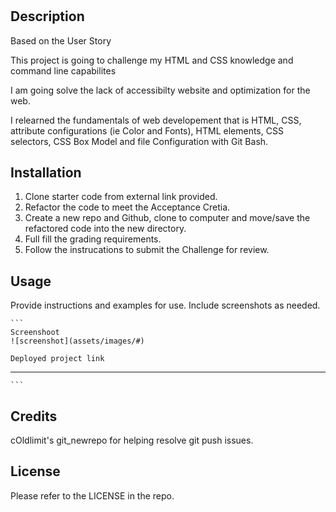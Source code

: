 # <Horiseon>

## Description
Based on the User Story  

This project is going to challenge my HTML and CSS knowledge and command line capabilites  

I am going solve the lack of accessibilty website and optimization for the web.

I relearned the fundamentals of web developement that is HTML, CSS, attribute configurations (ie Color and Fonts), HTML elements, CSS selectors, CSS Box Model and file Configuration with Git Bash. 

## Installation
1. Clone starter code from external link provided.
2. Refactor the code to meet the Acceptance Cretia.
3. Create a new repo and Github, clone to computer and move/save the refactored code into the new directory.
4. Full fill the grading requirements.
5. Follow the instrucations to submit the Challenge for review.

## Usage
Provide instructions and examples for use. Include screenshots as needed. 

    ```
    Screenshoot
    ![screenshot](assets/images/#)

    Deployed project link
   ---

    ```

## Credits
cOldlimit's git_newrepo for helping resolve git push issues.

## License
Please refer to the LICENSE in the repo.